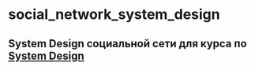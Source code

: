 # social_network_system_design

## System Design социальной сети для курса по [System Design](https://balun.courses/courses/system_design)